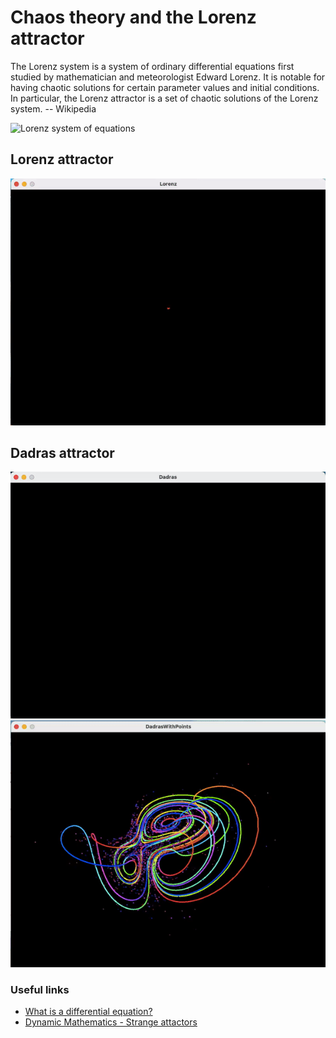 # Chaos theory and the Lorenz attractor

The Lorenz system is a system of ordinary differential equations first studied by mathematician and meteorologist Edward Lorenz. It is notable for having chaotic solutions for certain parameter values and initial conditions. In particular, the Lorenz attractor is a set of chaotic solutions of the Lorenz system.
-- Wikipedia

![Lorenz system of equations](https://pbs.twimg.com/media/DhwfPLPW0AEwTFs.jpg)


## Lorenz attractor
![Lorenz attractor](gifs/Lorenz.gif)

## Dadras attractor
![Dadras attractor](gifs/Dadras.gif)
![Dadras attractor 2](gifs/Dadras2.gif)


### Useful links

- [What is a differential equation?](https://www.myphysicslab.com/explain/what-is-a-diff-eq-en.html)
- [Dynamic Mathematics - Strange attactors](https://www.dynamicmath.xyz/strange-attractors/)

